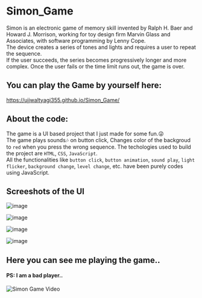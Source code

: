 # Simon_Game
Simon is an electronic game of memory skill invented by Ralph H. Baer and Howard J. Morrison, working for toy design firm Marvin Glass and Associates, with software programming by Lenny Cope.<br />
The device creates a series of tones and lights and requires a user to repeat the sequence.<br />
If the user succeeds, the series becomes progressively longer and more complex. Once the user fails or the time limit runs out, the game is over.

## You can play the Game by yourself here:
https://ujjwaltyagi355.github.io/Simon_Game/

## About the code:
The game is a UI based project that I just made for some fun.😜<br />
The game plays sounds🎶 on button click, Changes color of the backgroud to `red` when you press the wrong sequence.
The techologies used to build the project are `HTML`, `CSS`, `JavaScript`.<br />
All the functionalities like `button click`, `button animation`, `sound play`, `light flicker`, `background change`, `level change`, etc. have been purely codes using JavaScript.

## Screeshots of the UI

![image](https://user-images.githubusercontent.com/61249902/109501456-9a3c9000-7abd-11eb-8b83-1c562a5d74fd.png)


![image](https://user-images.githubusercontent.com/61249902/109501570-c6f0a780-7abd-11eb-9514-67e26dad39e8.png)

![image](https://user-images.githubusercontent.com/61249902/109501648-e8ea2a00-7abd-11eb-8c4f-0c17f622c9c2.png)


![image](https://user-images.githubusercontent.com/61249902/109501702-fb646380-7abd-11eb-910b-ece614f49664.png)




## Here you can see me playing the game..
<h4>PS: I am a bad player..</h4>

![Simon Game Video](https://user-images.githubusercontent.com/61249902/109501040-0d91d200-7abd-11eb-81f5-924c8e544389.gif)




